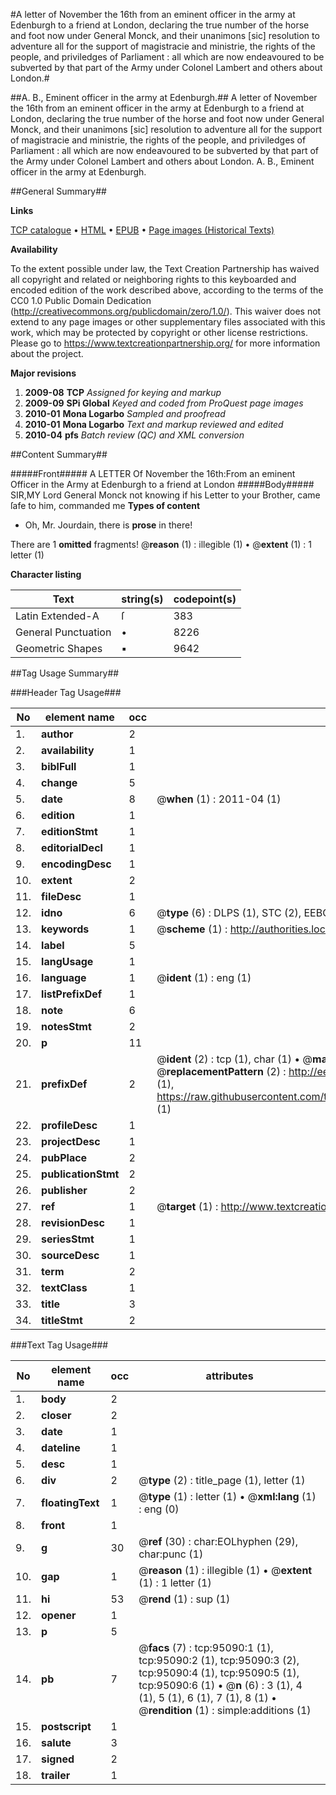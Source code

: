 #A letter of November the 16th from an eminent officer in the army at Edenburgh to a friend at London, declaring the true number of the horse and foot now under General Monck, and their unanimons [sic] resolution to adventure all for the support of magistracie and ministrie, the rights of the people, and priviledges of Parliament : all which are now endeavoured to be subverted by that part of the Army under Colonel Lambert and others about London.#

##A. B., Eminent officer in the army at Edenburgh.##
A letter of November the 16th from an eminent officer in the army at Edenburgh to a friend at London, declaring the true number of the horse and foot now under General Monck, and their unanimons [sic] resolution to adventure all for the support of magistracie and ministrie, the rights of the people, and priviledges of Parliament : all which are now endeavoured to be subverted by that part of the Army under Colonel Lambert and others about London.
A. B., Eminent officer in the army at Edenburgh.

##General Summary##

**Links**

[TCP catalogue](http://www.ota.ox.ac.uk/tcp/)  • 
[HTML](http://tei.it.ox.ac.uk/tcp/Texts-HTML/free/A48/A48121.html)  • 
[EPUB](http://tei.it.ox.ac.uk/tcp/Texts-EPUB/free/A48/A48121.epub) • 
[Page images (Historical Texts)](https://historicaltexts.jisc.ac.uk/eebo-12890094e)

**Availability**

To the extent possible under law, the Text Creation Partnership has waived all copyright and related or neighboring rights to this keyboarded and encoded edition of the work described above, according to the terms of the CC0 1.0 Public Domain Dedication (http://creativecommons.org/publicdomain/zero/1.0/). This waiver does not extend to any page images or other supplementary files associated with this work, which may be protected by copyright or other license restrictions. Please go to https://www.textcreationpartnership.org/ for more information about the project.

**Major revisions**

1. __2009-08__ __TCP__ *Assigned for keying and markup*
1. __2009-09__ __SPi Global__ *Keyed and coded from ProQuest page images*
1. __2010-01__ __Mona Logarbo__ *Sampled and proofread*
1. __2010-01__ __Mona Logarbo__ *Text and markup reviewed and edited*
1. __2010-04__ __pfs__ *Batch review (QC) and XML conversion*

##Content Summary##

#####Front#####
A LETTER Of November the 16th:From an eminent Officer in the Army at Edenburgh to a friend at London
#####Body#####
SIR,MY Lord General Monck not knowing if his Letter to your Brother, came ſafe to him, commanded me 
**Types of content**

  * Oh, Mr. Jourdain, there is **prose** in there!

There are 1 **omitted** fragments! 
 @__reason__ (1) : illegible (1)  •  @__extent__ (1) : 1 letter (1)

**Character listing**


|Text|string(s)|codepoint(s)|
|---|---|---|
|Latin Extended-A|ſ|383|
|General Punctuation|•|8226|
|Geometric Shapes|▪|9642|

##Tag Usage Summary##

###Header Tag Usage###

|No|element name|occ|attributes|
|---|---|---|---|
|1.|__author__|2||
|2.|__availability__|1||
|3.|__biblFull__|1||
|4.|__change__|5||
|5.|__date__|8| @__when__ (1) : 2011-04 (1)|
|6.|__edition__|1||
|7.|__editionStmt__|1||
|8.|__editorialDecl__|1||
|9.|__encodingDesc__|1||
|10.|__extent__|2||
|11.|__fileDesc__|1||
|12.|__idno__|6| @__type__ (6) : DLPS (1), STC (2), EEBO-CITATION (1), OCLC (1), VID (1)|
|13.|__keywords__|1| @__scheme__ (1) : http://authorities.loc.gov/ (1)|
|14.|__label__|5||
|15.|__langUsage__|1||
|16.|__language__|1| @__ident__ (1) : eng (1)|
|17.|__listPrefixDef__|1||
|18.|__note__|6||
|19.|__notesStmt__|2||
|20.|__p__|11||
|21.|__prefixDef__|2| @__ident__ (2) : tcp (1), char (1)  •  @__matchPattern__ (2) : ([0-9\-]+):([0-9IVX]+) (1), (.+) (1)  •  @__replacementPattern__ (2) : http://eebo.chadwyck.com/downloadtiff?vid=$1&page=$2 (1), https://raw.githubusercontent.com/textcreationpartnership/Texts/master/tcpchars.xml#$1 (1)|
|22.|__profileDesc__|1||
|23.|__projectDesc__|1||
|24.|__pubPlace__|2||
|25.|__publicationStmt__|2||
|26.|__publisher__|2||
|27.|__ref__|1| @__target__ (1) : http://www.textcreationpartnership.org/docs/. (1)|
|28.|__revisionDesc__|1||
|29.|__seriesStmt__|1||
|30.|__sourceDesc__|1||
|31.|__term__|2||
|32.|__textClass__|1||
|33.|__title__|3||
|34.|__titleStmt__|2||


###Text Tag Usage###

|No|element name|occ|attributes|
|---|---|---|---|
|1.|__body__|2||
|2.|__closer__|2||
|3.|__date__|1||
|4.|__dateline__|1||
|5.|__desc__|1||
|6.|__div__|2| @__type__ (2) : title_page (1), letter (1)|
|7.|__floatingText__|1| @__type__ (1) : letter (1)  •  @__xml:lang__ (1) : eng (0)|
|8.|__front__|1||
|9.|__g__|30| @__ref__ (30) : char:EOLhyphen (29), char:punc (1)|
|10.|__gap__|1| @__reason__ (1) : illegible (1)  •  @__extent__ (1) : 1 letter (1)|
|11.|__hi__|53| @__rend__ (1) : sup (1)|
|12.|__opener__|1||
|13.|__p__|5||
|14.|__pb__|7| @__facs__ (7) : tcp:95090:1 (1), tcp:95090:2 (1), tcp:95090:3 (2), tcp:95090:4 (1), tcp:95090:5 (1), tcp:95090:6 (1)  •  @__n__ (6) : 3 (1), 4 (1), 5 (1), 6 (1), 7 (1), 8 (1)  •  @__rendition__ (1) : simple:additions (1)|
|15.|__postscript__|1||
|16.|__salute__|3||
|17.|__signed__|2||
|18.|__trailer__|1||
